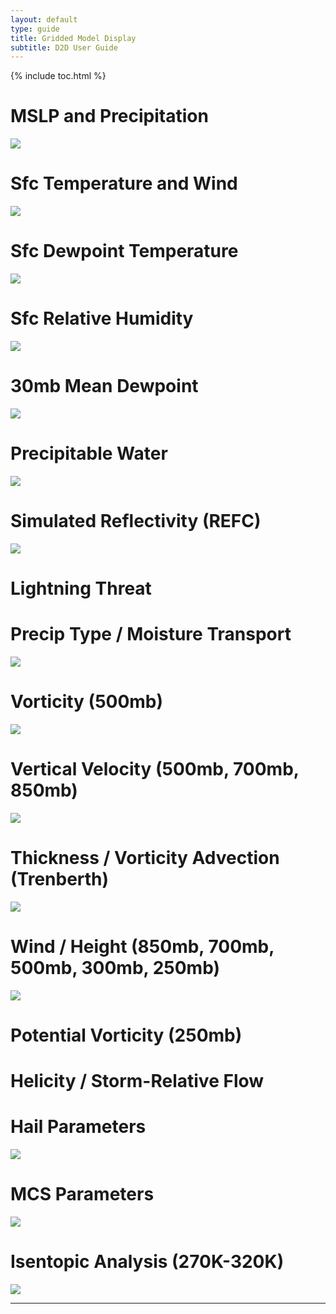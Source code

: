 ```yaml
---
layout: default
type: guide
title: Gridded Model Display
subtitle: D2D User Guide
---
```


{% include toc.html %}



# MSLP and Precipitation

![](../images/screenCapture-2016.04.04.13.43.40-20160402_120000.png)

# Sfc Temperature and Wind

![](../images/screenCapture-2016.04.04.13.35.35-20160404_000000.png)

# Sfc Dewpoint Temperature

![](../images/screenCapture-2016.04.04.13.35.51-20160404_000000.png)

# Sfc Relative Humidity

![](../images/screenCapture-2016.04.04.13.36.06-20160403_150000.png)

# 30mb Mean Dewpoint

![](../images/screenCapture-2016.04.04.13.36.14-20160404_000000.png)

# Precipitable Water

![](../images/screenCapture-2016.04.04.13.36.20-20160404_000000.png)

# Simulated Reflectivity (REFC)

![](../images/screenCapture-2016.04.04.13.36.45-20160331_120000.png)

# Lightning Threat


# Precip Type / Moisture Transport

![](../images/screenCapture-2016.04.04.13.36.56-20160404_000000.png)

# Vorticity (500mb)

![](../images/screenCapture-2016.04.04.13.37.03-20160404_000000.png)

# Vertical Velocity (500mb, 700mb, 850mb)

![](../images/screenCapture-2016.04.04.13.37.10-20160404_000000.png)

# Thickness / Vorticity Advection (Trenberth)

![](../images/screenCapture-2016.04.04.13.37.27-20160404_000000.png)

# Wind / Height (850mb, 700mb, 500mb, 300mb, 250mb)

![](../images/screenCapture-2016.04.04.13.37.34-20160404_000000.png)

# Potential Vorticity (250mb)

# Helicity / Storm-Relative Flow


# Hail Parameters

![](../images/screenCapture-2016.04.04.13.37.56-20160331_150000.png)

# MCS Parameters

![](../images/screenCapture-2016.04.04.13.38.36-20160331_150000.png)

# Isentopic Analysis (270K-320K)

![](../images/screenCapture-2016.04.04.13.41.26-20160404_000000.png)

---
